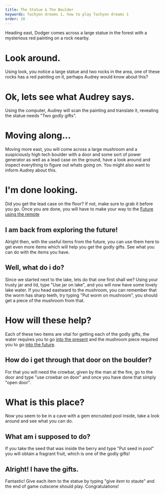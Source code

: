 ```yaml
---
title: The Statue & The Boulder
keywords: Tachyon dreams 1, how to play Tachyon dreams 1
order: 10
---
```


Heading east, Dodger comes across a large statue in the forest with a mysterious red painting on a rock nearby.

# Look around.
Using look, you notice a large statue and two rocks in the area, one of these rocks has a red painting on it, perhaps Audrey would know about this?

# Ok, lets see what Audrey says.
Using the computer, Audrey will scan the painting and translate it, revealing the statue needs "Two godly gifts". 

# Moving along...
Moving more east, you will come across a large mushroom and a suspiciously high tech boulder with a door and some sort of power generator as well as a lead case on the ground, have a look around and inspect everything to figure out whats going on. You might also want to inform Audrey about this.

# I'm done looking.
Did you get the lead case on the floor? If not, make sure to grab it before you go. Once you are done, you will have to make your way to the [Future using the remote](/ToTheFuture/index.md)

## I am back from exploring the future!
Alright then, with the useful items from the future, you can use them here to get even more items which will help you get the godly gifts. See what you can do with the items you have.

## Well, what do i do?
Since we started next to the lake, lets do that one first shall we? Using your trusty jar and lid, type "Use jar on lake", and you will now have some lovely lake water. If you head eastward to the mushroom, you can remember that the worm has sharp teeth, try typing "Put worm on mushroom", you should get a piece of the mushroom from that.

# How will these help?
Each of these two items are vital for getting each of the godly gifts, the water requires you to go [into the present](/WhereCrew/control.md) and the mushroom piece required you to go [into the future](ToTheFuture/index.md).

## How do i get through that door on the boulder?
For that you will need the crowbar, given by the man at the fire, go to the door and type "use crowbar on door" and once you have done that simply "open door".

# What is this place?
Now you seem to be in a cave with a gem encrusted pool inside, take a look around and see what you can do.

## What am i supposed to do?
If you take the seed that was inside the berry and type "Put seed in pool" you will obtain a fragrant fruit, which is one of the godly gifts!

## Alright! I have the gifts.
Fantastic! Give each item to the statue by typing "give *item* to staute" and the end of game cutscene should play. Congratulations!

